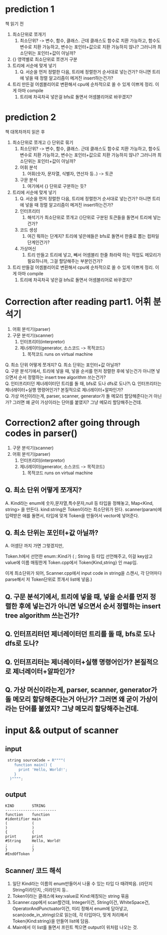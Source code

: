 # prediction 1
책 읽기 전


1. 최소단위로 쪼개기
    1. 최소단위? -> 변수, 함수, 클래스. 근데 클래스도 함수로 치환 가능하고, 함수도 변수로 치환 가능하고, 변수는 포인터+값으로 치환 가능하지 않나? 그러니까 최소단위는 포인터+값이 아닐까? 
2. {} 영역별로 최소단위로 쪼갠거 구분
3. 트리에 서순에 맞게 넣기
    1. Q. 서순을 먼저 정렬한 다음, 트리에 정렬한거 순서대로 넣는건가? 아니면 트리에 넣을 때 정렬 알고리즘이 메겨진 insert하는건가?
4. 트리 만든걸 어셈블리어로 변환해서 cpu에 순차적으로 쏠 수 있게 이쁘게 정리. 이게 아마 compile
    1. 트리에 차곡차곡 넣은걸 bfs로 돌면서 어셈블리어로 바꾸겠지?


# prediction 2
책 대목차까지 읽은 후


1. 최소단위로 쪼개고 {} 단위로 묶기
    1. 최소단위? -> 변수, 함수, 클래스. 근데 클래스도 함수로 치환 가능하고, 함수도 변수로 치환 가능하고, 변수는 포인터+값으로 치환 가능하지 않나? 그러니까 최소단위는 포인터+값이 아닐까? 
    2. 어휘 분석
        1. 어휘(숫자, 문자열, 식별자, 연산자 등..) -> 토큰
    3. 구문 분석
        1. 여기에서 {} 단위로 구분하는 듯?
2. 트리에 서순에 맞게 넣기
    1. Q. 서순을 먼저 정렬한 다음, 트리에 정렬한거 순서대로 넣는건가? 아니면 트리에 넣을 때 정렬 알고리즘이 메겨진 insert하는건가?
    2. 인터프리터
        1. 해석기가 최소단위로 쪼개고 {}단위로 구분된 토큰들을 돌면서 트리에 넣는건가?
    3. 코드 생성
        1. 여긴 뭐하는 단계지? 트리에 넣은애들은 bfs로 돌면서 한줄로 뽑는 컴파일 단계인건가?
    4. 가상머신
        1. 트리 만들고 트리에 넣고, 빼서 어셈블리 한줄 촤라락 하는 작업도 메모리가 필요하니까, 그걸 할당해주는 부분인건가? 
4. 트리 만들걸 어셈블리어로 변환해서 cpu에 순차적으로 쏠 수 있게 이쁘게 정리. 이게 아마 compile
    1. 트리에 차곡차곡 넣은걸 bfs로 돌면서 어셈블리어로 바꾸겠지?



# Correction after reading part1. 어휘 분석기

1. 어휘 분석기(parser)
2. 구문 분석기(scanner)
	1. 인터프리터(interpretor)
	2. 제너레이터(generator, 소스코드 -> 목적코드) 
		1. 목적코드 runs on virtual machine


Q. 최소 단위 어떻게 쪼개지\?
Q. 최소 단위는 포인터+값 아닐까?\
Q. 구문 분석기에서, 트리에 넣을 때, 넣을 순서를 먼저 정렬한 후에 넣는건가 아니면 넣으면서 순서 정렬하는 insert tree algorithm 쓰는건가?\
Q. 인터프리터던 제너레이터던 트리를 돌 때, bfs로 도나 dfs로 도나?\ 
Q. 인터프리터는 제너레이터+실행 명령어인가? 본질적으로 제너레이터+알파인가?\
Q. 가상 머신이라는게, parser, scanner, generator가 돌 메모리 할당해준다는거 아닌가? 그러면 왜 굳이 가상이라는 단어를 붙였지? 그냥 메모리 할당해주는건데.




# Correction2 after going through codes in parser()

1. 구문 분석기(scanner)
2. 어휘 분석기(parser)
	1. 인터프리터(interpretor)
	2. 제너레이터(generator, 소스코드 -> 목적코드) 
		1. 목적코드 runs on virtual machine


## Q. 최소 단위 어떻게 쪼개지?

A. Kind라는 enum에 숫자,문자열,특수문자,null 등 타입을 정해놓고,
Map<Kind, string> 을 만든다.
kind:string은 Token이라는 최소단위가 된다.
scanner(param)에 입력받은 애를 돌면서, 타입에 맞게 Token을 만들어서 vector<Token>에 넣어준다. 

## Q. 최소 단위는 포인터+값 아닐까?

A. 어셈단 까지 가면 그렇겠지만,

Token.h에서 선언한 enum::Kind가 ( ; String 등 타입 선언해주고, 이걸 key삼고 value에 이름 매핑한게 
Token.cpp에서 Token{Kind,string} 인 map임.

이게 최소단위가 되어, Scanner.cpp에서 input code in string을 스캔시, 각 단어마다 parse해서 저 Token단위로 쪼개서 list에 넣음.)
 

## Q. 구문 분석기에서, 트리에 넣을 때, 넣을 순서를 먼저 정렬한 후에 넣는건가 아니면 넣으면서 순서 정렬하는 insert tree algorithm 쓰는건가?

## Q. 인터프리터던 제너레이터던 트리를 돌 때, bfs로 도나 dfs로 도나? 


## Q. 인터프리터는 제너레이터+실행 명령어인가? 본질적으로 제너레이터+알파인가?

## Q. 가상 머신이라는게, parser, scanner, generator가 돌 메모리 할당해준다는거 아닌가? 그러면 왜 굳이 가상이라는 단어를 붙였지? 그냥 메모리 할당해주는건데.




# input && output of scanner 



## input 

```cpp
 string sourceCode = R""""(
    function main() {
      print 'Hello, World!';
    }
  )"""";
```


## output 

```
KIND        STRING
-----------------------
function    function
#identifier main
(           (
)           )
{           {
print       print
#String     Hello, World!
;           ;
}           }
#EndOfToken
```



## Scanner/ 코드 해석 

1. 일단 Kind라는 이름의 enum만들어서 나올 수 있는 타입 다 때려박음. (라던지 String이라던지, ;이라던지 등..
2. Token이라는 클래스에 key:value로 Kind:매칭되는 string 묶음 
3. Scanner.cpp에서 scan할건데, Integer이건, String이건, WhiteSpace건, OperatorAndPunctuator이건, 미리 정해서 enum에 담아넣고, scan(code_in_string)으로 읽는데, 각 타입마다, 맞게 처리해서 Token{Kind:string}을 만들어 list에 담음.
4. Main에서 이 list를 돌면서 프린트 찍으면 output이 위처럼 나오는 것.



